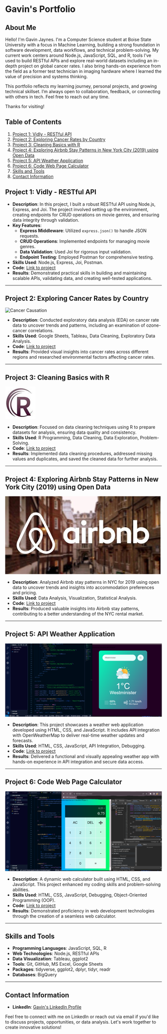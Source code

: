 # Gavin's Portfolio

## About Me

Hello! I'm Gavin Jaynes. I'm a Computer Science student at Boise State University with a focus in Machine Learning, building a strong foundation in software development, data workflows, and technical problem-solving. My current work centers around Node.js, JavaScript, SQL, and R, tools I’ve used to build RESTful APIs and explore real-world datasets including an in-depth project on global cancer rates. I also bring hands-on experience from the field as a former test technician in imaging hardware where I learned the value of precision and systems thinking.

This portfolio reflects my learning journey, personal projects, and growing technical skillset. I’m always open to collaboration, feedback, or connecting with others in tech. Feel free to reach out any time.

Thanks for visiting!

## Table of Contents

1. [Project 1: Vidly - RESTful API](#project-1-vidly-restful-api)
2. [Project 2: Exploring Cancer Rates by Country](#project-2-exploring-cancer-rates-by-country)
3. [Project 3: Cleaning Basics with R](#project-3-cleaning-basics-with-r)
4. [Project 4: Exploring Airbnb Stay Patterns in New York City (2019) using Open Data](#project-4-exploring-airbnb-stay-patterns-in-new-york-city-2019-using-open-data)
5. [Project 5: API Weather Application](#project-5-api-weather-application)
6. [Project 6: Code Web Page Calculator](#project-6-code-web-page-calculator)
7. [Skills and Tools](#skills-and-tools)
8. [Contact Information](#contact-information)

## Project 1: Vidly - RESTful API

- **Description**: In this project, I built a robust RESTful API using Node.js, Express, and Joi. The project involved setting up the environment, creating endpoints for CRUD operations on movie genres, and ensuring data integrity through validation.
- **Key Features**:
  - **Express Middleware**: Utilized `express.json()` to handle JSON requests.
  - **CRUD Operations**: Implemented endpoints for managing movie genres.
  - **Data Validation**: Used Joi for rigorous input validation.
  - **Endpoint Testing**: Employed Postman for comprehensive testing.
- **Skills Used**: Node.js, Express, Joi, Postman.
- **Code**: [Link to project](https://github.com/gavin-jaynes/Gavin-s_Portfolio/blob/main/Vidly-RESTful-API)
- **Results**: Demonstrated practical skills in building and maintaining scalable APIs, validating data, and creating well-tested applications.

---

## Project 2: Exploring Cancer Rates by Country

![Cancer Causation](https://github.com/gavin-jaynes/Gavin-s_Portfolio/assets/141529382/5741af0e-c8ad-4935-8bc0-bf90f43a289c)

- **Description**: Conducted exploratory data analysis (EDA) on cancer rate data to uncover trends and patterns, including an examination of ozone-cancer correlations.
- **Skills Used**: Google Sheets, Tableau, Data Cleaning, Exploratory Data Analysis.
- **Code**: [Link to project](https://github.com/gavin-jaynes/Gavin-s_Portfolio/blob/main/EDA%3ACancer-Ozone_Correlation_project)
- **Results**: Provided visual insights into cancer rates across different regions and researched environmental factors affecting cancer rates.

---

## Project 3: Cleaning Basics with R

![Data Cleaning R](images/wave-circle-letter-r-logo-icon-design-vector.jpg)

- **Description**: Focused on data cleaning techniques using R to prepare datasets for analysis, ensuring data quality and consistency.
- **Skills Used**: R Programming, Data Cleaning, Data Exploration, Problem-Solving.
- **Code**: [Link to project](https://github.com/gavin-jaynes/Gavin-s_Portfolio/blob/main/Cleaning%20Basics%20with%20R)
- **Results**: Implemented data cleaning procedures, addressed missing values and duplicates, and saved the cleaned data for further analysis.

---

## Project 4: Exploring Airbnb Stay Patterns in New York City (2019) using Open Data

![Analyzing Airbnb Stays in NYC (2019)](images/Airbnb-Logos.jpg)

- **Description**: Analyzed Airbnb stay patterns in NYC for 2019 using open data to uncover trends and insights into accommodation preferences and pricing.
- **Skills Used**: Data Analysis, Visualization, Statistical Analysis.
- **Code**: [Link to project](https://github.com/gavin-jaynes/Gavin-s_Portfolio/blob/main/Analyzing%20Airbnb%20Stays%20in%20NYC%20(2019))
- **Results**: Produced valuable insights into Airbnb stay patterns, contributing to a better understanding of the NYC rental market.

---

## Project 5: API Weather Application

![Build Weather API Application](https://github.com/gavin-jaynes/Gavin-s_Portfolio/blob/main/images/ResizedScreen(2).png)

- **Description**: This project showcases a weather web application developed using HTML, CSS, and JavaScript. It includes API integration with OpenWeatherMap to deliver real-time weather updates and forecasts.
- **Skills Used**: HTML, CSS, JavaScript, API Integration, Debugging.
- **Code**: [Link to project](https://github.com/gavin-jaynes/Gavin-s_Portfolio/blob/main/API%20Weather%20Application)
- **Results**: Delivered a functional and visually appealing weather app with hands-on experience in API integration and secure data access.

---

## Project 6: Code Web Page Calculator

![Code Web Page Calculator](https://github.com/gavin-jaynes/Gavin-s_Portfolio/blob/main/images/ResizedScreen.png)

- **Description**: A dynamic web calculator built using HTML, CSS, and JavaScript. This project enhanced my coding skills and problem-solving abilities.
- **Skills Used**: HTML, CSS, JavaScript, Debugging, Object-Oriented Programming (OOP).
- **Code**: [Link to project](https://github.com/gavin-jaynes/Gavin-s_Portfolio/blob/main/Code%20Web%20Page%20Calculator%20project)
- **Results**: Demonstrated proficiency in web development technologies through the creation of a seamless web calculator.

---

## Skills and Tools

- **Programming Languages**: JavaScript, SQL, R
- **Web Technologies**: Node.js, RESTful APIs
- **Data Visualization**: Tableau, ggplot2
- **Tools**: Git, GitHub, MS Excel, Google Sheets
- **Packages**: tidyverse, ggplot2, dplyr, tidyr, readr
- **Databases**: BigQuery

---

## Contact Information


- **LinkedIn**: [Gavin's LinkedIn Profile](https://www.linkedin.com/in/gavin-j/)

Feel free to connect with me on LinkedIn or reach out via email if you'd like to discuss projects, opportunities, or data analysis. Let's work together to create innovative solutions!


